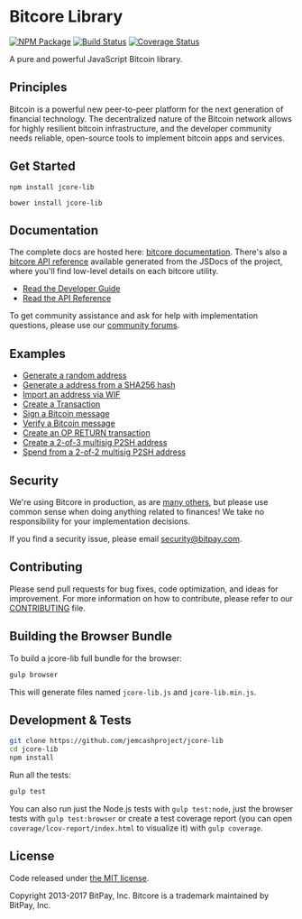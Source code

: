 Bitcore Library
=======

[![NPM Package](https://img.shields.io/npm/v/bitcore-lib.svg?style=flat-square)](https://www.npmjs.org/package/bitcore-lib)
[![Build Status](https://img.shields.io/travis/bitpay/bitcore-lib.svg?branch=master&style=flat-square)](https://travis-ci.org/bitpay/bitcore-lib)
[![Coverage Status](https://img.shields.io/coveralls/bitpay/bitcore-lib.svg?style=flat-square)](https://coveralls.io/r/bitpay/bitcore-lib)

A pure and powerful JavaScript Bitcoin library.

## Principles

Bitcoin is a powerful new peer-to-peer platform for the next generation of financial technology. The decentralized nature of the Bitcoin network allows for highly resilient bitcoin infrastructure, and the developer community needs reliable, open-source tools to implement bitcoin apps and services.

## Get Started

```
npm install jcore-lib
```

```
bower install jcore-lib
```

## Documentation

The complete docs are hosted here: [bitcore documentation](http://bitcore.io/guide/). There's also a [bitcore API reference](http://bitcore.io/api/) available generated from the JSDocs of the project, where you'll find low-level details on each bitcore utility.

- [Read the Developer Guide](http://bitcore.io/guide/)
- [Read the API Reference](http://bitcore.io/api/)

To get community assistance and ask for help with implementation questions, please use our [community forums](https://forum.bitcore.io/).

## Examples

* [Generate a random address](https://github.com/jemcashproject/jcore-lib/blob/master/docs/examples.md#generate-a-random-address)
* [Generate a address from a SHA256 hash](https://github.com/jemcashproject/jcore-lib/blob/master/docs/examples.md#generate-a-address-from-a-sha256-hash)
* [Import an address via WIF](https://github.com/jemcashproject/jcore-lib/blob/master/docs/examples.md#import-an-address-via-wif)
* [Create a Transaction](https://github.com/jemcashproject/jcore-lib/blob/master/docs/examples.md#create-a-transaction)
* [Sign a Bitcoin message](https://github.com/jemcashproject/jcore-lib/blob/master/docs/examples.md#sign-a-bitcoin-message)
* [Verify a Bitcoin message](https://github.com/jemcashproject/jcore-lib/blob/master/docs/examples.md#verify-a-bitcoin-message)
* [Create an OP RETURN transaction](https://github.com/jemcashproject/jcore-lib/blob/master/docs/examples.md#create-an-op-return-transaction)
* [Create a 2-of-3 multisig P2SH address](https://github.com/jemcashproject/jcore-lib/blob/master/docs/examples.md#create-a-2-of-3-multisig-p2sh-address)
* [Spend from a 2-of-2 multisig P2SH address](https://github.com/jemcashproject/jcore-lib/blob/master/docs/examples.md#spend-from-a-2-of-2-multisig-p2sh-address)


## Security

We're using Bitcore in production, as are [many others](http://bitcore.io#projects), but please use common sense when doing anything related to finances! We take no responsibility for your implementation decisions.

If you find a security issue, please email security@bitpay.com.

## Contributing

Please send pull requests for bug fixes, code optimization, and ideas for improvement. For more information on how to contribute, please refer to our [CONTRIBUTING](https://github.com/jemcashproject/jcore-lib/blob/master/CONTRIBUTING.md) file.

## Building the Browser Bundle

To build a jcore-lib full bundle for the browser:

```sh
gulp browser
```

This will generate files named `jcore-lib.js` and `jcore-lib.min.js`.


## Development & Tests

```sh
git clone https://github.com/jemcashproject/jcore-lib
cd jcore-lib
npm install
```

Run all the tests:

```sh
gulp test
```

You can also run just the Node.js tests with `gulp test:node`, just the browser tests with `gulp test:browser`
or create a test coverage report (you can open `coverage/lcov-report/index.html` to visualize it) with `gulp coverage`.

## License

Code released under [the MIT license](https://github.com/jemcashproject/jcore-lib/blob/master/LICENSE).

Copyright 2013-2017 BitPay, Inc. Bitcore is a trademark maintained by BitPay, Inc.
